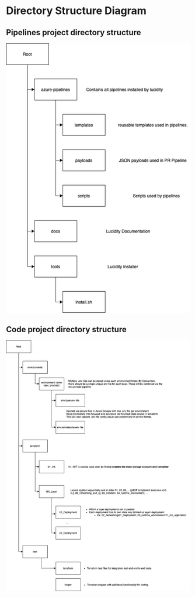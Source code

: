 # Directory Structure Diagram

## Pipelines project directory structure

![Pipelines](images/Directory-Structure-Pipelines.png)

## Code project directory structure

![Code](images/Directory-Structure-Code.png)
